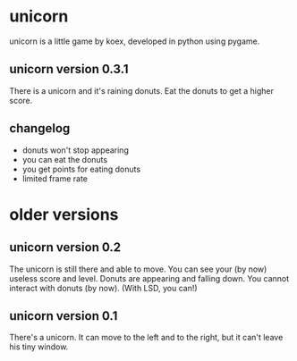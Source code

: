 unicorn
=======
unicorn is a little game by koex, developed in python using pygame.

unicorn version 0.3.1
-------
There is a unicorn and it's raining donuts. Eat the donuts to get a higher score.

changelog
-------
- donuts won't stop appearing
- you can eat the donuts
- you get points for eating donuts
- limited frame rate

older versions
=======

unicorn version 0.2
-------
The unicorn is still there and able to move. You can see your (by now) useless score and level. Donuts are appearing and falling down. You cannot interact with donuts (by now). (With LSD, you can!)


unicorn version 0.1
-------
There's a unicorn. It can move to the left and to the right, but it can't leave his tiny window.
